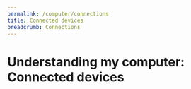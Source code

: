 ```yaml
---
permalink: /computer/connections
title: Connected devices
breadcrumb: Connections
---
```


# Understanding my computer: Connected devices


